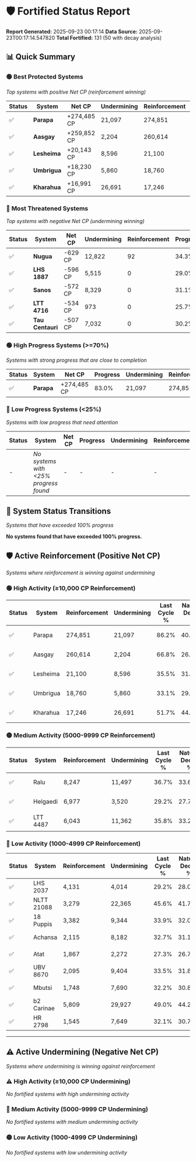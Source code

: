 # 🛡️ Fortified Status Report

**Report Generated:** 2025-09-23 00:17:14
**Data Source:** 2025-09-23T00:17:14.547820
**Total Fortified:** 131 (50 with decay analysis)

## 📊 Quick Summary

### 🟢 **Best Protected Systems**
*Top systems with positive Net CP (reinforcement winning)*

| Status | System | Net CP | Undermining | Reinforcement | Progress |
|--------|--------|--------|-------------|---------------|----------|
| ✅ | **Parapa** | +274,485 CP | 21,097 | 274,851 | 83.0% |
| ✅ | **Aasgay** | +259,852 CP | 2,204 | 260,614 | 66.5% |
| ✅ | **Lesheima** | +20,143 CP | 8,596 | 21,100 | 34.2% |
| ✅ | **Umbrigua** | +18,230 CP | 5,860 | 18,760 | 32.2% |
| ✅ | **Kharahua** | +16,991 CP | 26,691 | 17,246 | 47.6% |

### 🔴 **Most Threatened Systems**
*Top systems with negative Net CP (undermining winning)*

| Status | System | Net CP | Undermining | Reinforcement | Progress |
|--------|--------|--------|-------------|---------------|----------|
| ✅ | **Nugua** | -629 CP | 12,822 | 92 | 34.3% |
| ✅ | **LHS 1887** | -596 CP | 5,515 | 0 | 29.0% |
| ✅ | **Sanos** | -572 CP | 8,329 | 0 | 31.1% |
| ✅ | **LTT 4716** | -534 CP | 973 | 0 | 25.7% |
| ✅ | **Tau Centauri** | -507 CP | 7,032 | 0 | 30.2% |

### 🟢 **High Progress Systems (>=70%)**
*Systems with strong progress that are close to completion*

| Status | System | Net CP | Progress | Undermining | Reinforcement |
|--------|--------|--------|----------|-------------|---------------|
| ✅ | **Parapa** | +274,485 CP | 83.0% | 21,097 | 274,851 |

### 🔴 **Low Progress Systems (<25%)**
*Systems with low progress that need attention*

| Status | System | Net CP | Progress | Undermining | Reinforcement |
|--------|--------|--------|----------|-------------|---------------|
| - | *No systems with <25% progress found* | - | - | - | - |
## 🔄 System Status Transitions
*Systems that have exceeded 100% progress*

**No systems found that have exceeded 100% progress.**

## 🛡️ Active Reinforcement (Positive Net CP)
*Systems where reinforcement is winning against undermining*

### 🟢 High Activity (≥10,000 CP Reinforcement)

| Status | System | Reinforcement | Undermining | Last Cycle % | Natural Decay % | Current Progress % | Current CP | Net CP | Activity |
|--------|--------|---------------|-------------|--------------|-----------------|-------------------|------------|--------|----------|
| ✅ | Parapa | 274,851 | 21,097 | 86.2% | 40.77% | 83.0% | 539,500 | +274,485 | 🟢 High Reinforcement |
| ✅ | Aasgay | 260,614 | 2,204 | 66.8% | 26.52% | 66.5% | 432,250 | +259,852 | 🟢 High Reinforcement |
| ✅ | Lesheima | 21,100 | 8,596 | 35.5% | 31.10% | 34.2% | 222,300 | +20,143 | 🟢 High Reinforcement |
| ✅ | Umbrigua | 18,760 | 5,860 | 33.1% | 29.40% | 32.2% | 209,300 | +18,230 | 🟢 High Reinforcement |
| ✅ | Kharahua | 17,246 | 26,691 | 51.7% | 44.99% | 47.6% | 309,400 | +16,991 | 🟢 High Reinforcement |

### 🟡 Medium Activity (5000-9999 CP Reinforcement)

| Status | System | Reinforcement | Undermining | Last Cycle % | Natural Decay % | Current Progress % | Current CP | Net CP | Activity |
|--------|--------|---------------|-------------|--------------|-----------------|-------------------|------------|--------|----------|
| ✅ | Ralu | 8,247 | 11,497 | 36.7% | 33.69% | 34.9% | 226,849 | +7,889 | 🟡 Medium Reinforcement |
| ✅ | Helgaedi | 6,977 | 3,520 | 29.2% | 27.70% | 28.7% | 186,549 | +6,494 | 🟡 Medium Reinforcement |
| ✅ | LTT 4487 | 6,043 | 11,362 | 35.8% | 33.29% | 34.1% | 221,650 | +5,281 | 🟡 Medium Reinforcement |

### 🔴 Low Activity (1000-4999 CP Reinforcement)

| Status | System | Reinforcement | Undermining | Last Cycle % | Natural Decay % | Current Progress % | Current CP | Net CP | Activity |
|--------|--------|---------------|-------------|--------------|-----------------|-------------------|------------|--------|----------|
| ✅ | LHS 2037 | 4,131 | 4,014 | 29.2% | 28.04% | 28.6% | 185,900 | +3,617 | 🔵 Low Reinforcement |
| ✅ | NLTT 21088 | 3,279 | 22,365 | 45.6% | 41.74% | 42.2% | 274,300 | +2,961 | 🔵 Low Reinforcement |
| ✅ | 18 Puppis | 3,382 | 9,344 | 33.9% | 32.05% | 32.5% | 211,250 | +2,956 | 🔵 Low Reinforcement |
| ✅ | Achansa | 2,115 | 8,182 | 32.7% | 31.15% | 31.4% | 204,100 | +1,636 | 🔵 Low Reinforcement |
| ✅ | Atat | 1,867 | 2,272 | 27.3% | 26.79% | 27.0% | 175,500 | +1,393 | 🔵 Low Reinforcement |
| ✅ | UBV 8670 | 2,095 | 9,404 | 33.5% | 31.89% | 32.1% | 208,650 | +1,393 | 🔵 Low Reinforcement |
| ✅ | Mbutsi | 1,748 | 7,690 | 32.2% | 30.80% | 31.0% | 201,500 | +1,292 | 🔵 Low Reinforcement |
| ✅ | b2 Carinae | 5,809 | 29,927 | 49.0% | 44.21% | 44.4% | 288,600 | +1,262 | 🔵 Low Reinforcement |
| ✅ | HR 2798 | 1,545 | 7,649 | 32.1% | 30.74% | 30.9% | 200,850 | +1,046 | 🔵 Low Reinforcement |


---

## ⚠️ Active Undermining (Negative Net CP)
*Systems where undermining is winning against reinforcement*

### ⚠️ High Activity (≥10,000 CP Undermining)

*No fortified systems with high undermining activity*

### 🔶 Medium Activity (5000-9999 CP Undermining)

*No fortified systems with medium undermining activity*

### 🟡 Low Activity (1000-4999 CP Undermining)

*No fortified systems with low undermining activity*
